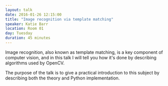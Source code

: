 ```yaml
---
layout: talk
date: 2016-01-26 12:15:00
title: "Image recognition via template matching"
speaker: Katie Barr
location: Room 01
day: Tuesday
duration: 45 minutes
---
```


Image recognition, also known as template matching, is a key component of
computer vision, and in this talk I will tell you how it's done by describing
algorithms used by OpenCV.

The purpose of the talk is to give a practical introduction to this subject by describing both the
theory and Python implementation.
